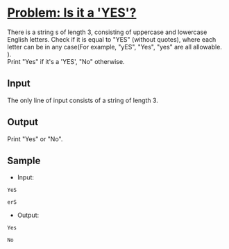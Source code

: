 # [Problem: Is it a 'YES'?](https://my.newtonschool.co/playground/code/nepf72ep4o1t)

There is a string s of length 3, consisting of uppercase and lowercase English letters. Check if it is equal to "YES" (without quotes), where each letter can be in any case(For example, "yES", "Yes", "yes" are all allowable. ). <br>
Print "Yes" if it's a 'YES', "No" otherwise.  

## Input

The only line of input consists of a string of length 3.

## Output

Print "Yes" or "No".

## Sample

- Input:
```
YeS

erS
```

- Output:
```
Yes

No
```
